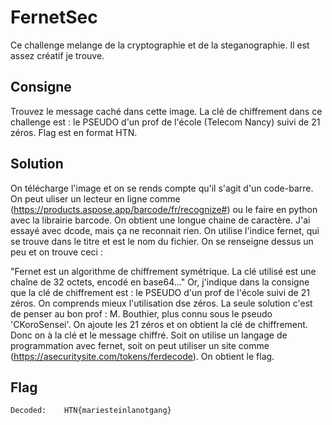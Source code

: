 # FernetSec

Ce challenge melange de la cryptographie et de la steganographie. Il est assez créatif je trouve. 


## Consigne 
Trouvez le message caché dans cette image. La clé de chiffrement dans ce challenge est : le PSEUDO d'un prof de l'école (Telecom Nancy) suivi de 21 zéros. Flag est en format HTN.

## Solution
On télécharge l'image et on se rends compte qu'il s'agit d'un code-barre. On peut uliser un lecteur en ligne comme (https://products.aspose.app/barcode/fr/recognize#) ou le faire en python avec la librairie barcode. On obtient une
longue chaine de caractère. J'ai essayé avec dcode, mais ça ne reconnait rien. On utilise l'indice fernet, qui se trouve dans le titre et est le nom du fichier. On se renseigne dessus un peu et on trouve ceci : 

"Fernet est un algorithme de chiffrement symétrique. La clé utilisé est une chaîne de 32 octets, encodé en base64..."
Or, j'indique dans la consigne que la clé de chiffrement est : le PSEUDO d'un prof de l'école suivi de 21 zéros. On comprends mieux l'utilisation dse zéros. La seule solution c'est de penser au bon prof : M. Bouthier, plus connu sous le pseudo 'CKoroSensei'. On ajoute les 21 zéros et on obtient la clé de chiffrement. Donc on à la clé et le message chiffré. 
Soit on utilise un langage de programmation avec fernet, soit on peut utiliser un site comme (https://asecuritysite.com/tokens/ferdecode). On obtient le flag.

## Flag
```bash
Decoded:	HTN{mariesteinlanotgang}
```